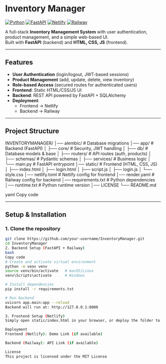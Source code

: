 # Inventory Manager

[![Python](https://img.shields.io/badge/Python-3.9+-blue.svg)](https://www.python.org/)
[![FastAPI](https://img.shields.io/badge/FastAPI-Backend-brightgreen)](https://fastapi.tiangolo.com/)
[![Netlify](https://img.shields.io/badge/Frontend-Netlify-orange)](https://www.netlify.com/)
[![Railway](https://img.shields.io/badge/Backend-Railway-purple)](https://railway.app/)

A full-stack **Inventory Management System** with user authentication, product management, and a simple web-based UI.  
Built with **FastAPI** (backend) and **HTML, CSS, JS** (frontend).

---

## Features
- **User Authentication** (login/logout, JWT-based sessions)  
- **Product Management** (add, update, delete, view inventory)  
- **Role-based Access** (secured routes for authenticated users)  
- **Frontend**: Static HTML/CSS/JS UI  
- **Backend**: REST API powered by FastAPI + SQLAlchemy  
- **Deployment**:  
  - Frontend → Netlify  
  - Backend → Railway  

---

## Project Structure
INVENTORYMANAGER/
│── alembic/ # Database migrations
│── app/ # Backend (FastAPI)
│ ├── core/ # Security, JWT handling
│ ├── db/ # Database models & base
│ ├── routers/ # API routes (auth, products)
│ ├── schemas/ # Pydantic schemas
│ ├── services/ # Business logic
│ └── main.py # FastAPI entrypoint
│── static/ # Frontend (HTML, CSS, JS)
│ ├── index.html
│ ├── login.html
│ ├── script.js
│ ├── login.js
│ └── style.css
│── netlify.toml # Netlify config for frontend
│── render.yaml # Railway config for backend
│── requirements.txt # Python dependencies
│── runtime.txt # Python runtime version
│── LICENSE
└── README.md

yaml
Copy code

---

## Setup & Installation

### 1. Clone the repository
```bash
git clone https://github.com/your-username/InventoryManager.git
cd InventoryManager
2. Backend Setup (FastAPI + Railway)
bash
Copy code
# Create and activate virtual environment
python -m venv venv
source venv/bin/activate   # macOS/Linux
venv\Scripts\activate      # Windows

# Install dependencies
pip install -r requirements.txt

# Run backend
uvicorn app.main:app --reload
Backend will run at: http://127.0.0.1:8000

3. Frontend Setup (Netlify)
Simply open static/index.html in your browser, or deploy the folder to Netlify.

Deployment
Frontend (Netlify): Demo Link (if available)

Backend (Railway): API Link (if available)

License
This project is licensed under the MIT License
